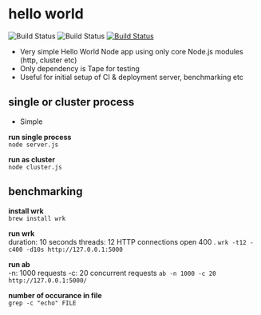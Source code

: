 # hello world

![Build Status](https://jenkins.bcooling.com.au/job/node-hello-world/badge/icon)
![Build Status](http://jenkins.bcooling.com.au/job/node-hello-world/badge/icon)
[![Build Status](http://jenkins.bcooling.com.au/job/node-hello-world/badge/icon)](http://jenkins.bcooling.com.au/job/node-hello-world/badge/icon)


- Very simple Hello World Node app using only core Node.js modules (http, cluster etc)
- Only dependency is Tape for testing
- Useful for initial setup of CI & deployment server, benchmarking etc


## single or cluster process

- Simple

**run single process**  
`node server.js`

**run as cluster**  
`node cluster.js`


## benchmarking

**install wrk**  
`brew install wrk`

**run wrk**  
duration: 10 seconds
threads: 12
HTTP connections open 400 .
`wrk -t12 -c400 -d10s http://127.0.0.1:5000`

**run ab**  
-n: 1000 requests
-c: 20 concurrent requests
`ab -n 1000 -c 20 http://127.0.0.1:5000/`


**number of occurance in file**  
`grep -c "echo" FILE`

